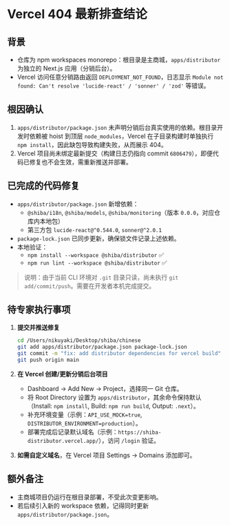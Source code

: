# Vercel 404 最新排查结论

## 背景

- 仓库为 npm workspaces monorepo：根目录是主商城，`apps/distributor` 为独立的 Next.js 应用（分销后台）。
- Vercel 访问任意分销路由返回 `DEPLOYMENT_NOT_FOUND`，日志显示 `Module not found: Can't resolve 'lucide-react' / 'sonner' / 'zod'` 等错误。

## 根因确认

1. `apps/distributor/package.json` 未声明分销后台真实使用的依赖。根目录开发时依赖被 hoist 到顶层 `node_modules`，Vercel 在子目录构建时单独执行 `npm install`，因此缺包导致构建失败，从而展示 404。
2. Vercel 项目尚未绑定最新提交（构建日志仍指向 commit `6806479`），即便代码已修复也不会生效，需重新推送并部署。

## 已完成的代码修复

- `apps/distributor/package.json` 新增依赖：
  - `@shiba/i18n`, `@shiba/models`, `@shiba/monitoring`（版本 `0.0.0`，对应仓库内本地包）
  - 第三方包 `lucide-react@^0.544.0`, `sonner@^2.0.1`
- `package-lock.json` 已同步更新，确保锁文件记录上述依赖。
- 本地验证：
  - `npm install --workspace @shiba/distributor` ✅
  - `npm run lint --workspace @shiba/distributor` ✅

> 说明：由于当前 CLI 环境对 `.git` 目录只读，尚未执行 `git add/commit/push`。需要在开发者本机完成提交。

## 待专家执行事项

1. **提交并推送修复**
   ```bash
   cd /Users/nikuyaki/Desktop/shiba/chinese
   git add apps/distributor/package.json package-lock.json
   git commit -m "fix: add distributor dependencies for vercel build"
   git push origin main
   ```
2. **在 Vercel 创建/更新分销后台项目**
   - Dashboard → Add New → Project，选择同一 Git 仓库。
   - 将 Root Directory 设置为 `apps/distributor`，其余命令保持默认（Install: `npm install`, Build: `npm run build`, Output: `.next`）。
   - 补充环境变量（示例：`API_USE_MOCK=true`, `DISTRIBUTOR_ENVIRONMENT=production`）。
   - 部署完成后记录默认域名（示例：`https://shiba-distributor.vercel.app/`），访问 `/login` 验证。

3. **如需自定义域名**，在 Vercel 项目 Settings → Domains 添加即可。

## 额外备注

- 主商城项目仍运行在根目录部署，不受此次变更影响。
- 若后续引入新的 workspace 依赖，记得同时更新 `apps/distributor/package.json`。
